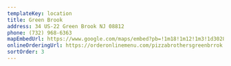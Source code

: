 ```yaml
---
templateKey: location
title: Green Brook
address: 34 US-22 Green Brook NJ 08812
phone: (732) 968-6363
mapEmbedUrl: https://www.google.com/maps/embed?pb=!1m18!1m12!1m3!1d3028.955834139353!2d-74.46914818414436!3d40.60879807934326!2m3!1f0!2f0!3f0!3m2!1i1024!2i768!4f13.1!3m3!1m2!1s0x89c3b96dc62691c1%3A0xfb252e4ed3322501!2sPizza%20Brothers%20Greenbrook!5e0!3m2!1sen!2sus!4v1586905483201!5m2!1sen!2sus
onlineOrderingUrl: https://orderonlinemenu.com/pizzabrothersgreenbrrok
sortOrder: 3
---
```

